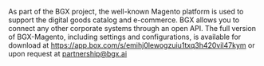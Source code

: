 As part of the BGX project, the well-known Magento platform is used to support the digital goods catalog and e-commerce. BGX allows you to connect any other corporate systems through an open API. The full version of BGX-Magento, including settings and configurations, is available for download at https://app.box.com/s/emihj0lewogzuiu1txq3h420vil47kym or upon request at partnership@bgx.ai
